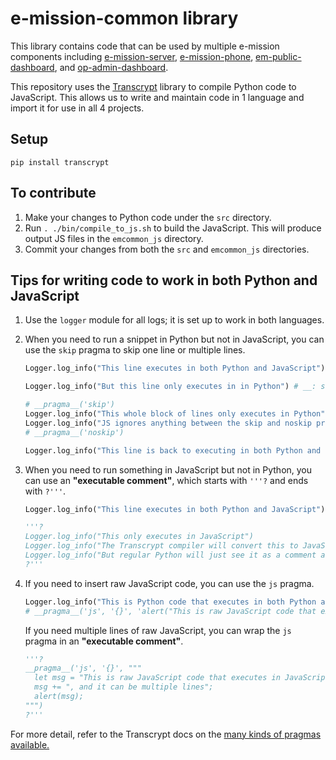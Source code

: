 # e-mission-common library

This library contains code that can be used by multiple e-mission components including [e-mission-server](https://github.com/e-mission/e-mission-server), [e-mission-phone](https://github.com/e-mission/e-mission-phone), [em-public-dashboard](https://github.com/e-mission/em-public-dashboard), and [op-admin-dashboard](https://github.com/e-mission/op-admin-dashboard).

This repository uses the [Transcrypt](https://www.transcrypt.org/) library to compile Python code to JavaScript. This allows us to write and maintain code in 1 language and import it for use in all 4 projects.

## Setup

```
pip install transcrypt
```

## To contribute

1. Make your changes to Python code under the `src` directory.
2. Run `. ./bin/compile_to_js.sh` to build the JavaScript. This will produce output JS files in the `emcommon_js` directory.
3. Commit your changes from both the `src` and `emcommon_js` directories.

## Tips for writing code to work in both Python and JavaScript

1. Use the `logger` module for all logs; it is set up to work in both languages.
2. When you need to run a snippet in Python but not in JavaScript, you can use the `skip` pragma to skip one line or multiple lines.
   
    ```python
    Logger.log_info("This line executes in both Python and JavaScript")
    
    Logger.log_info("But this line only executes in in Python") # __: skip
    
    # __pragma__('skip')
    Logger.log_info("This whole block of lines only executes in Python")
    Logger.log_info("JS ignores anything between the skip and noskip pragma comments")
    # __pragma__('noskip')
    
    Logger.log_info("This line is back to executing in both Python and JavaScript")
    ```
4. When you need to run something in JavaScript but not in Python, you can use an **"executable comment"**, which starts with `'''?` and ends with `?'''`.
   
    ```python
    Logger.log_info("This line executes in both Python and JavaScript")
    
    '''?
    Logger.log_info("This only executes in JavaScript")
    Logger.log_info("The Transcrypt compiler will convert this to JavaScript code")
    Logger.log_info("But regular Python will just see it as a comment and ignore it")
    ?'''
    ```
5. If you need to insert raw JavaScript code, you can use the `js` pragma.
   
    ```python
    Logger.log_info("This is Python code that executes in both Python and JavaScript")
    # __pragma__('js', '{}', 'alert("This is raw JavaScript code that executes in JavaScript")')
    ```
    If you need multiple lines of raw JavaScript, you can wrap the `js` pragma in an **"executable comment"**.
   
    ```python
    '''?
    __pragma__('js', '{}', """
      let msg = "This is raw JavaScript code that executes in JavaScript";
      msg += ", and it can be multiple lines";
      alert(msg);
    """)
    ?'''
    ```

For more detail, refer to the Transcrypt docs on the [many kinds of pragmas available.](https://www.transcrypt.org/docs/html/special_facilities.html)
